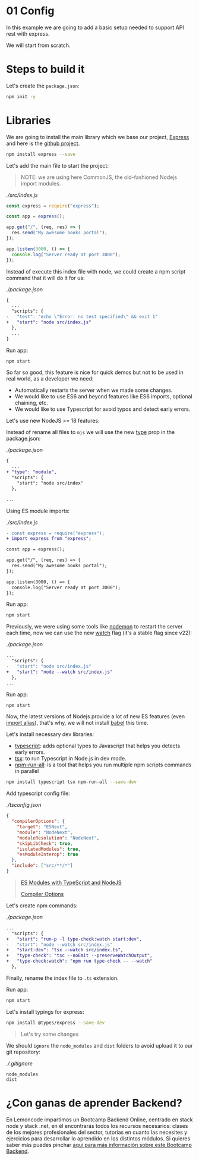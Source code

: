 # 01 Config

In this example we are going to add a basic setup needed to support API rest with express.

We will start from scratch.

# Steps to build it

Let's create the `package.json`:

```bash
npm init -y
```

# Libraries

We are going to install the main library which we base our project, [Express](https://expressjs.com/) and here is the [github project](https://github.com/expressjs/express).

```bash
npm install express --save
```

Let's add the main file to start the project:

> NOTE: we are using here CommonJS, the old-fashioned Nodejs import modules.

_./src/index.js_

```javascript
const express = require("express");

const app = express();

app.get("/", (req, res) => {
  res.send("My awesome books portal");
});

app.listen(3000, () => {
  console.log("Server ready at port 3000");
});
```

Instead of execute this index file with node, we could create a npm script command that it will do it for us:

_./package.json_

```diff
{
  ...
  "scripts": {
-   "test": "echo \"Error: no test specified\" && exit 1"
+   "start": "node src/index.js"
  },
  ...
}
```

Run app:

```bash
npm start

```

So far so good, this feature is nice for quick demos but not to be used in real world, as a developer we need:

- Automatically restarts the server when we made some changes.
- We would like to use ES6 and beyond features like ES6 imports, optional chaining, etc.
- We would like to use Typescript for avoid typos and detect early errors.

Let's use new NodeJS >= 18 features:

Instead of rename all files to `mjs` we will use the new [type](https://nodejs.org/api/packages.html#packagejson-and-file-extensions) prop in the package.json:

_./package.json_

```diff
{
  ...
+ "type": "module",
  "scripts": {
    "start": "node src/index"
  },

...
```

Using ES module imports:

_./src/index.js_

```diff
- const express = require("express");
+ import express from "express";

const app = express();

app.get("/", (req, res) => {
  res.send("My awesome books portal");
});

app.listen(3000, () => {
  console.log("Server ready at port 3000");
});

```

Run app:

```bash
npm start

```

Previously, we were using some tools like [nodemon](https://github.com/remy/nodemon) to restart the server each time, now we can use the new [watch](https://nodejs.org/docs/latest-v22.x/api/cli.html#--watch) flag (it's a stable flag since v22):

_./package.json_

```diff
...
  "scripts": {
-   "start": "node src/index.js"
+   "start": "node --watch src/index.js"
  },
...
```

Run app:

```bash
npm start

```

Now, the latest versions of Nodejs provide a lot of new ES features (even [import alias](https://nodejs.org/api/packages.html#imports)), that's why, we will not install [babel](https://github.com/babel/babel) this time.

Let's install necessary dev libraries:

- [typescript](https://github.com/microsoft/TypeScript): adds optional types to Javascript that helps you detects early errors.
- [tsx](https://www.npmjs.com/package/tsx): to run Typescript in Node.js in dev mode.
- [npm-run-all](https://github.com/mysticatea/npm-run-all): is a tool that helps you run multiple npm scripts commands in parallel

```bash
npm install typescript tsx npm-run-all --save-dev

```

Add typescript config file:

_./tsconfig.json_

```json
{
  "compilerOptions": {
    "target": "ESNext",
    "module": "NodeNext",
    "moduleResolution": "NodeNext",
    "skipLibCheck": true,
    "isolatedModules": true,
    "esModuleInterop": true
  },
  "include": ["src/**/*"]
}


```

> [ES Modules with TypeScript and NodeJS](https://www.typescriptlang.org/docs/handbook/esm-node.html)
>
> [Compiler Options](https://www.typescriptlang.org/tsconfig)

Let's create npm commands:

_./package.json_

```diff
...
  "scripts": {
+   "start": "run-p -l type-check:watch start:dev",
-   "start": "node --watch src/index.js"
+   "start:dev": "tsx --watch src/index.ts",
+   "type-check": "tsc --noEmit --preserveWatchOutput",
+   "type-check:watch": "npm run type-check -- --watch"
  },

```

Finally, rename the index file to `.ts` extension.

Run app:

```bash
npm start

```

Let's install typings for express:

```bash
npm install @types/express --save-dev

```

> Let's try some changes

We should `ignore` the `node_modules` and `dist` folders to avoid upload it to our git repository:

_./.gitignore_

```
node_modules
dist

```

# ¿Con ganas de aprender Backend?

En Lemoncode impartimos un Bootcamp Backend Online, centrado en stack node y stack .net, en él encontrarás todos los recursos necesarios: clases de los mejores profesionales del sector, tutorías en cuanto las necesites y ejercicios para desarrollar lo aprendido en los distintos módulos. Si quieres saber más puedes pinchar [aquí para más información sobre este Bootcamp Backend](https://lemoncode.net/bootcamp-backend#bootcamp-backend/banner).
